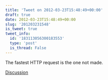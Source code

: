 ```yaml
---
title: 'Tweet on 2012-03-23T15:48:49+00:00'
draft: true
date: 2012-03-23T15:48:49+00:00
slug: '201203231548'
is_tweet: true
tweet_info:
  id: '183113056300183553'
  type: 'post'
  is_thread: False
---
```




The fastest HTTP request is the one not made.

[Discussion](https://x.com/sytelus/status/183113056300183553)
